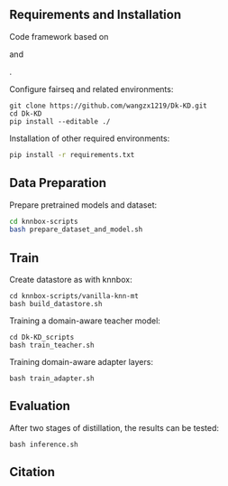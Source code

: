 ## Requirements and Installation
Code framework based on 

[fairseq]: https://github.com/facebookresearch/fairseq/tree/main

 and 

[knnbox]: https://github.com/NJUNLP/knn-box

.

Configure fairseq and related environments:
```shell
git clone https://github.com/wangzx1219/Dk-KD.git
cd Dk-KD
pip install --editable ./
```

Installation of other required environments:

```bash
pip install -r requirements.txt
```

## Data Preparation

Prepare pretrained models and dataset:

```bash
cd knnbox-scripts
bash prepare_dataset_and_model.sh
```

## Train

Create datastore as with knnbox:

```shell
cd knnbox-scripts/vanilla-knn-mt
bash build_datastore.sh
```

Training a domain-aware teacher model:

```shell
cd Dk-KD_scripts
bash train_teacher.sh
```

Training domain-aware adapter layers:

```shell
bash train_adapter.sh
```

## Evaluation

After two stages of distillation, the results can be tested:

```shell
bash inference.sh
```

## Citation


```bibtex

```
